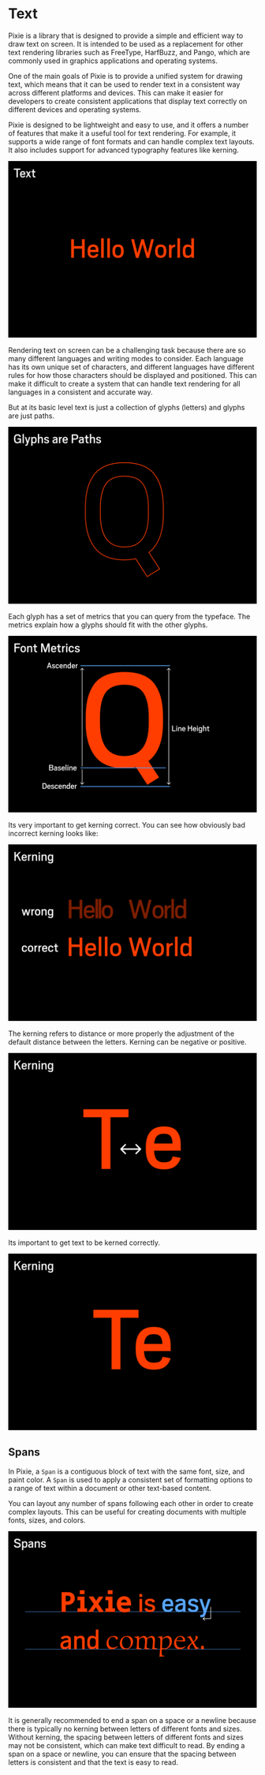 
# Text

Pixie is a library that is designed to provide a simple and efficient way to draw text on screen. It is intended to be used as a replacement for other text rendering libraries such as FreeType, HarfBuzz, and Pango, which are commonly used in graphics applications and operating systems.

One of the main goals of Pixie is to provide a unified system for drawing text, which means that it can be used to render text in a consistent way across different platforms and devices. This can make it easier for developers to create consistent applications that display text correctly on different devices and operating systems.

Pixie is designed to be lightweight and easy to use, and it offers a number of features that make it a useful tool for text rendering. For example, it supports a wide range of font formats and can handle complex text layouts. It also includes support for advanced typography features like kerning.

![path](images/textIsHard.png)

Rendering text on screen can be a challenging task because there are so many different languages and writing modes to consider. Each language has its own unique set of characters, and different languages have different rules for how those characters should be displayed and positioned. This can make it difficult to create a system that can handle text rendering for all languages in a consistent and accurate way.

But at its basic level text is just a collection of glyphs (letters) and glyphs are just paths.

![path](images/textLayout.png)

Each glyph has a set of metrics that you can query from the typeface.
The metrics explain how a glyphs should fit with the other glyphs.

![path](images/textMetrics.png)

Its very important to get kerning correct.
You can see how obviously bad incorrect kerning looks like:

![path](images/textKerning1.png)

The kerning refers to distance or more properly the adjustment of the default distance between the letters.
Kerning can be negative or positive.

![path](images/textKerning2.png)

Its important to get text to be kerned correctly.

![path](images/textKerning3.png)


## Spans

In Pixie, a `Span` is a contiguous block of text with the same font, size, and paint color. A `Span` is used to apply a consistent set of formatting options to a range of text within a document or other text-based content.

You can layout any number of spans following each other in order to create complex layouts. This can be useful for creating documents with multiple fonts, sizes, and colors.

![path](images/textSpans.png)

It is generally recommended to end a span on a space or a newline because there is typically no kerning between letters of different fonts and sizes. Without kerning, the spacing between letters of different fonts and sizes may not be consistent, which can make text difficult to read. By ending a span on a space or newline, you can ensure that the spacing between letters is consistent and that the text is easy to read.
